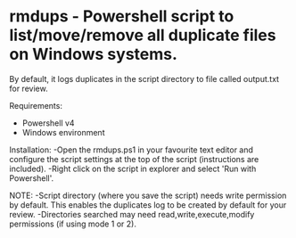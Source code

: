 # rmdups - Powershell script to list/move/remove all duplicate files on Windows systems. 
By default, it logs duplicates in the script directory to file called output.txt for review.

Requirements:
- Powershell v4
- Windows environment

Installation:
-Open the rmdups.ps1 in your favourite text editor and configure the script settings at the top of the script (instructions are included).
-Right click on the script in explorer and select 'Run with Powershell'.

NOTE:
-Script directory (where you save the script) needs write permission by default. This enables the duplicates log to be created by default for your review.
-Directories searched may need read,write,execute,modify permissions (if using mode 1 or 2).


